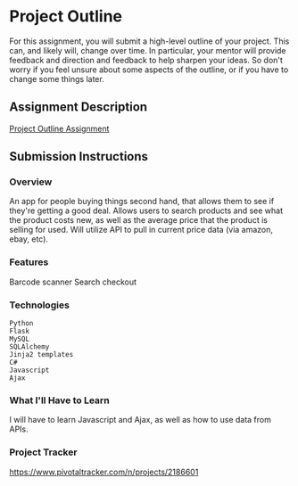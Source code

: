 # Project Outline
For this assignment, you will submit a high-level outline of your project. This can, and likely will, change over time. In particular, your mentor will provide feedback and direction and feedback to help sharpen your ideas. So don't worry if you feel unsure about some aspects of the outline, or if you have to change some things later.

## Assignment Description
[Project Outline Assignment](https://education.launchcode.org/liftoff/assignments/project-outline/)

## Submission Instructions

### Overview
An app for people buying things second hand, that allows them to see if they're getting a good deal. 
Allows users to search products and see what the product costs new, as well as the average price that the product is selling for used.
Will utilize API to pull in current price data (via amazon, ebay, etc).
### Features
Barcode scanner
Search
checkout
### Technologies
    Python
    Flask
    MySQL
    SQLAlchemy
    Jinja2 templates
    C#
    Javascript
    Ajax


### What I'll Have to Learn
I will have to learn Javascript and Ajax, as well as how to use data from APIs.

### Project Tracker
https://www.pivotaltracker.com/n/projects/2186601